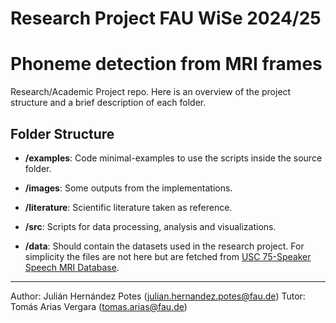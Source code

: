 # Research Project FAU WiSe 2024/25
# Phoneme detection from MRI frames

Research/Academic Project repo. Here is an overview of the project structure and a brief description of each folder.

## Folder Structure


- **/examples**: Code minimal-examples to use the scripts inside the source folder.
- **/images**: Some outputs from the implementations.
- **/literature**: Scientific literature taken as reference.
- **/src**: Scripts for data processing, analysis and visualizations.

- **/data**: Should contain the datasets used in the research project. For simplicity the files are not here but are fetched from [USC 75-Speaker Speech MRI Database](https://sail.usc.edu/span/75speakers/#:~:text=This%20dataset%20offers%20a%20unique,domain%20raw%20RT%2DMRI%20data).


___
Author: Julián Hernández Potes (julian.hernandez.potes@fau.de)
Tutor: Tomás Arias Vergara (tomas.arias@fau.de)
